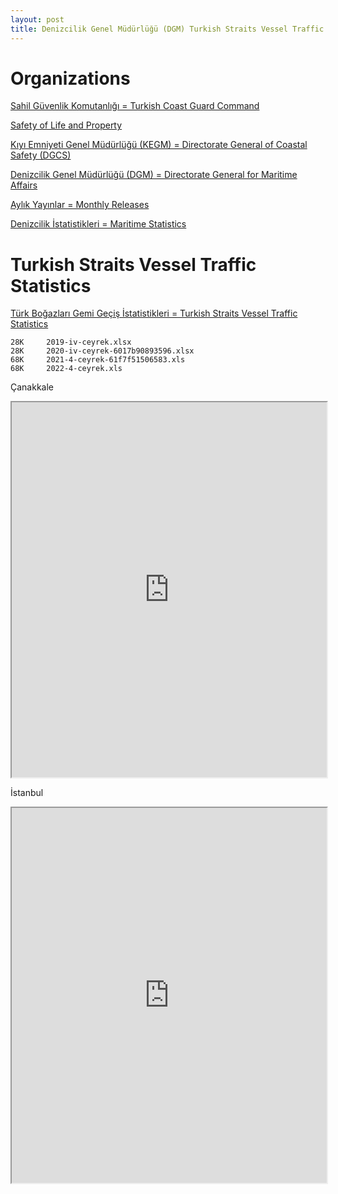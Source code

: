 ```yaml
---
layout: post
title: Denizcilik Genel Müdürlüğü (DGM) Turkish Straits Vessel Traffic Statistics
---
```


# Organizations

[Sahil Güvenlik Komutanlığı = Turkish Coast Guard Command](https://en.sg.gov.tr/)

[Safety of Life and Property](https://en.sg.gov.tr/safety-of-life-and-property)

[Kıyı Emniyeti Genel Müdürlüğü (KEGM) = Directorate General of Coastal Safety (DGCS)](https://kiyiemniyeti.gov.tr/?lang=1)

[Denizcilik Genel Müdürlüğü (DGM) = Directorate General for Maritime Affairs](https://denizcilik.uab.gov.tr/)

[Aylık Yayınlar = Monthly Releases](https://denizcilik.uab.gov.tr/aylik-yayinlar)

[Denizcilik İstatistikleri = Maritime Statistics](https://denizcilikistatistikleri.uab.gov.tr/arsiv)

# Turkish Straits Vessel Traffic Statistics

[Türk Boğazları Gemi Geçiş İstatistikleri = Turkish Straits Vessel Traffic Statistics](https://denizcilikistatistikleri.uab.gov.tr/turk-bogazlari-gemi-gecis-istatistikleri)

```
28K     2019-iv-ceyrek.xlsx
28K     2020-iv-ceyrek-6017b90893596.xlsx
68K     2021-4-ceyrek-61f7f51506583.xls
68K     2022-4-ceyrek.xls
```

Çanakkale

<iframe src="https://docs.google.com/spreadsheets/d/e/2PACX-1vSVbA8AmyDIlPujUd5iAvLNnucIh-rqZ7LEWW2CuKq5fJ-8cuDoK_ZyHgmTS-9jKFm1vKTPJA35cfVm/pubhtml?widget=true&amp;headers=false" width="100%" height="600"></iframe>

İstanbul

<iframe src="https://docs.google.com/spreadsheets/d/e/2PACX-1vQm9yvcc4LOi_330kn_p3zMlnvvImCbQQ-5hto1r6w2Z0VsHZHB1zOqxkQE_3zKVDoNLQglotkqhDWA/pubhtml?widget=true&amp;headers=false" width="100%" height="600"></iframe>